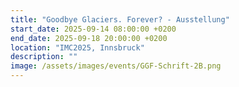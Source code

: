 ```yaml
---
title: "Goodbye Glaciers. Forever? - Ausstellung"
start_date: 2025-09-14 08:00:00 +0200
end_date: 2025-09-18 20:00:00 +0200
location: "IMC2025, Innsbruck"
description: ""
image: /assets/images/events/GGF-Schrift-2B.png
---
```

